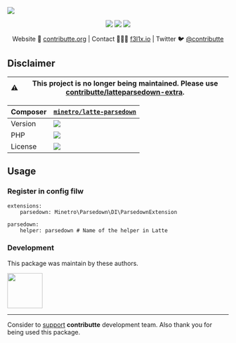 ![](https://heatbadger.now.sh/github/readme/contributte/latte-parsedown/?deprecated=1)

<p align=center>
    <a href="https://bit.ly/ctteg"><img src="https://badgen.net/badge/support/gitter/cyan"></a>
    <a href="https://bit.ly/cttfo"><img src="https://badgen.net/badge/support/forum/yellow"></a>
    <a href="https://contributte.org/partners.html"><img src="https://badgen.net/badge/sponsor/donations/F96854"></a>
</p>

<p align=center>
    Website 🚀 <a href="https://contributte.org">contributte.org</a> | Contact 👨🏻‍💻 <a href="https://f3l1x.io">f3l1x.io</a> | Twitter 🐦 <a href="https://twitter.com/contributte">@contributte</a>
</p>

## Disclaimer

| :warning: | This project is no longer being maintained. Please use [contributte/latteparsedown-extra](https://github.com/contributte/latteparsedown-extra).
|---|---|

| Composer | [`minetro/latte-parsedown`](https://packagist.org/minetro/latte-parsedown) |
|---| --- |
| Version | ![](https://badgen.net/packagist/v/minetro/latte-parsedown) |
| PHP | ![](https://badgen.net/packagist/php/minetro/latte-parsedown) |
| License | ![](https://badgen.net/github/license/minetro/latte-parsedown) |

## Usage

### Register in config filw

```neon
extensions:
	parsedown: Minetro\Parsedown\DI\ParsedownExtension

parsedown:
	helper: parsedown # Name of the helper in Latte
```


### Development

This package was maintain by these authors.

<a href="https://github.com/f3l1x">
  <img width="80" height="80" src="https://avatars2.githubusercontent.com/u/538058?v=3&s=80">
</a>

-----

Consider to [support](https://contributte.org/partners.html) **contributte** development team.
Also thank you for being used this package.
